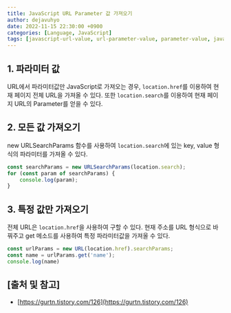 ```yaml
---
title: JavaScript URL Parameter 값 가져오기
author: dejavuhyo
date: 2022-11-15 22:30:00 +0900
categories: [Language, JavaScript]
tags: [javascript-url-value, url-parameter-value, parameter-value, javascript-parameter-value, location-href, location-search, 자바스크립트-파라미터, 자바스크립트-url-값, 파라미터-값]
---
```


## 1. 파라미터 값
URL에서 파라미터값만 JavaScript로 가져오는 경우, `location.href`를 이용하여 현재 페이지 전체 URL을 가져올 수 있다. 또한 `location.search`를 이용하여 현재 페이지 URL의 Parameter를 얻을 수 있다.

## 2. 모든 값 가져오기
new URLSearchParams 함수를 사용하여 `location.search`에 있는 key, value 형식의 파라미터를 가져올 수 있다.

```javascript
const searchParams = new URLSearchParams(location.search);
for (const param of searchParams) {
    console.log(param);
}
```

## 3. 특정 값만 가져오기
전체 URL은 `location.href`을 사용하여 구할 수 있다. 현재 주소를 URL 형식으로 바꿔주고 get 메소드를 사용하여 특정 파라미터값을 가져올 수 있다.

```javascript
const urlParams = new URL(location.href).searchParams;
const name = urlParams.get('name');
console.log(name)
```

## [출처 및 참고]
* [https://gurtn.tistory.com/126](https://gurtn.tistory.com/126)
